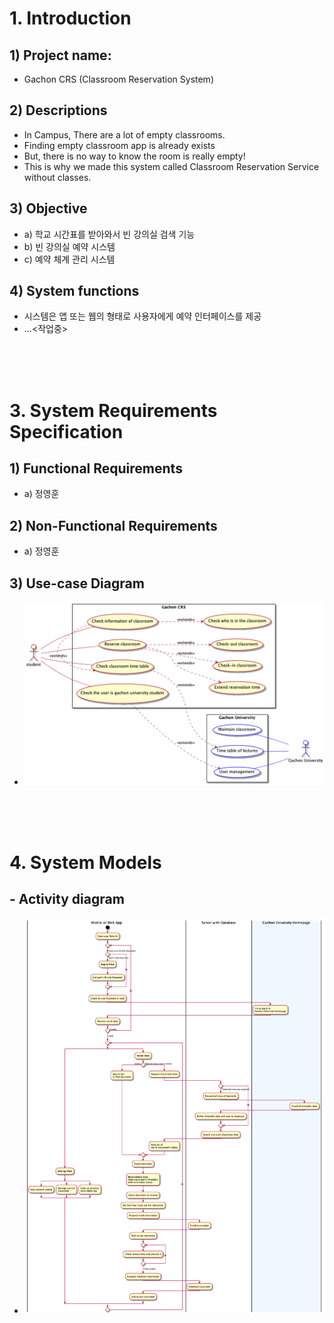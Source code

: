 # 1. Introduction

## 1) Project name:
 - Gachon CRS (Classroom Reservation System)

## 2) Descriptions
 - In Campus, There are a lot of empty classrooms.
 - Finding empty classroom app is already exists
 - But, there is no way to know the room is really empty!
 - This is why we made this system called Classroom Reservation Service without classes.

## 3) Objective
 - a) 학교 시간표를 받아와서 빈 강의실 검색 기능
 - b) 빈 강의실 예약 시스템
 - c) 예약 체계 관리 시스템

## 4) System functions
 - 시스템은 앱 또는 웹의 형태로 사용자에게 예약 인터페이스를 제공
 - ...<작업중>


<br><br><br>

# 3. System Requirements Specification
## 1) Functional Requirements
 - a) 정영훈
## 2) Non-Functional Requirements
 - a) 정영훈
## 3) Use-case Diagram
 - ![](https://github.com/GC211SE/document/blob/master/diagram/usecase.png?raw=true)


<br><br><br>

# 4. System Models

## - Activity diagram
- ![](https://github.com/GC211SE/document/blob/master/diagram/activity.png?raw=true)
